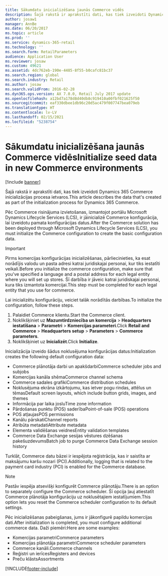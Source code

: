 ```yaml
---
title: Sākumdatu inicializēšana jaunās Commerce vidēs
description: Šajā rakstā ir aprakstīti dati, kas tiek izveidoti Dynamics 365 Commerce inicializācijas procesa ietvaros.
author: josaw1
manager: AnnBe
ms.date: 06/20/2017
ms.topic: article
ms.prod: ''
ms.service: dynamics-365-retail
ms.technology: ''
ms.search.form: RetailParameters
audience: Application User
ms.reviewer: josaw
ms.custom: 49621
ms.assetid: 4dc762eb-190e-4485-8f55-b0cafc81bc37
ms.search.region: global
ms.search.industry: Retail
ms.author: josaw
ms.search.validFrom: 2016-02-28
ms.dyn365.ops.version: AX 7.0.0, Retail July 2017 update
ms.openlocfilehash: a12bd7a178d8d40db8c919410a00fbf021625f50
ms.sourcegitcommit: eaf330dbee1db96c20d5ac479f007747bea079eb
ms.translationtype: HT
ms.contentlocale: lv-LV
ms.lasthandoff: 02/15/2021
ms.locfileid: "5238754"
---
```

# <a name="initialize-seed-data-in-new-commerce-environments"></a><span data-ttu-id="34869-103">Sākumdatu inicializēšana jaunās Commerce vidēs</span><span class="sxs-lookup"><span data-stu-id="34869-103">Initialize seed data in new Commerce environments</span></span>

[!include [banner](includes/banner.md)]

<span data-ttu-id="34869-104">Šajā rakstā ir aprakstīti dati, kas tiek izveidoti Dynamics 365 Commerce inicializācijas procesa ietvaros.</span><span class="sxs-lookup"><span data-stu-id="34869-104">This article describes the data that's created as part of the initialization process for Dynamics 365 Commerce.</span></span>

<span data-ttu-id="34869-105">Pēc Commerce risinājuma izvietošanas, izmantojot portālu Microsoft Dynamics Lifecycle Services (LCS), ir jāinicializē Commerce konfigurācija, lai izveidotu pamata konfigurācijas datus.</span><span class="sxs-lookup"><span data-stu-id="34869-105">After the Commerce solution has been deployed through Microsoft Dynamics Lifecycle Services (LCS), you must initialize the Commerce configuration to create the basic configuration data.</span></span>

> [!IMPORTANT]
> <span data-ttu-id="34869-106">Pirms komercijas konfigurācijas inicializēšanas, pārliecinieties, ka esat norādījis valodu un pasta adresi katrai juridiskajai personai, kur tiks iestatīti veikali.</span><span class="sxs-lookup"><span data-stu-id="34869-106">Before you initialize the commerce configuration, make sure that you've specified a language and a postal address for each legal entity where you will set up stores.</span></span> <span data-ttu-id="34869-107">Šī darbība ir jāveic katrai juridiskajai personai, kura tiks izmantota komercijai.</span><span class="sxs-lookup"><span data-stu-id="34869-107">This step must be completed for each legal entity that you use for commerce.</span></span>

<span data-ttu-id="34869-108">Lai inicializētu konfigurāciju, veiciet talāk norādītās darbības.</span><span class="sxs-lookup"><span data-stu-id="34869-108">To initialize the configuration, follow these steps.</span></span>

1. <span data-ttu-id="34869-109">Palaidiet Commerce klientu.</span><span class="sxs-lookup"><span data-stu-id="34869-109">Start the Commerce client.</span></span>
2. <span data-ttu-id="34869-110">Noklikšķiniet uz **Mazumtirdzniecība un komercija** &gt; **Headquarters iestatīšana** &gt; **Parametri** &gt; **Komercijas parameteri**.</span><span class="sxs-lookup"><span data-stu-id="34869-110">Click **Retail and Commerce** &gt; **Headquarters setup** &gt; **Parameters** &gt; **Commerce parameters**.</span></span>
3. <span data-ttu-id="34869-111">Noklikšķiniet uz **Inicializēt**.</span><span class="sxs-lookup"><span data-stu-id="34869-111">Click **Initialize**.</span></span>

<span data-ttu-id="34869-112">Inicializācija izveido šādus noklusējuma konfigurācijas datus:</span><span class="sxs-lookup"><span data-stu-id="34869-112">Initialization creates the following default configuration data:</span></span>

- <span data-ttu-id="34869-113">Commerce plānotāja darbi un apakšdarbi</span><span class="sxs-lookup"><span data-stu-id="34869-113">Commerce scheduler jobs and subjobs</span></span>
- <span data-ttu-id="34869-114">Komercijas kanāla shēma</span><span class="sxs-lookup"><span data-stu-id="34869-114">Commerce channel schema</span></span>
- <span data-ttu-id="34869-115">Commerce sadales grafiki</span><span class="sxs-lookup"><span data-stu-id="34869-115">Commerce distribution schedules</span></span>
- <span data-ttu-id="34869-116">Noklusējuma ekrāna izkārtojumu, kas ietver pogu rindas, attēlus un tēmas</span><span class="sxs-lookup"><span data-stu-id="34869-116">Default screen layouts, which include button grids, images, and themes</span></span>
- <span data-ttu-id="34869-117">Informācija par laika joslu</span><span class="sxs-lookup"><span data-stu-id="34869-117">Time zone information</span></span>
- <span data-ttu-id="34869-118">Pārdošanas punktu (POS) saderība</span><span class="sxs-lookup"><span data-stu-id="34869-118">Point-of-sale (POS) operations</span></span>
- <span data-ttu-id="34869-119">POS atļaujas</span><span class="sxs-lookup"><span data-stu-id="34869-119">POS permissions</span></span>
- <span data-ttu-id="34869-120">Kanālu pārskati</span><span class="sxs-lookup"><span data-stu-id="34869-120">Channel reports</span></span>
- <span data-ttu-id="34869-121">Atribūta metadati</span><span class="sxs-lookup"><span data-stu-id="34869-121">Attribute metadata</span></span>
- <span data-ttu-id="34869-122">Elementa validēšanas veidnes</span><span class="sxs-lookup"><span data-stu-id="34869-122">Entity validation templates</span></span>
- <span data-ttu-id="34869-123">Commerce Data Exchange sesijas vēstures dzēšanas pakešuzdevums</span><span class="sxs-lookup"><span data-stu-id="34869-123">Batch job to purge Commerce Data Exchange session history</span></span>

<span data-ttu-id="34869-124">Turklāt, Commerce datu bāzei ir iespējota reģistrācija, kas ir saistīta ar maksājumu karšu nozari (PCI).</span><span class="sxs-lookup"><span data-stu-id="34869-124">Additionally, logging that is related to the payment card industry (PCI) is enabled for the Commerce database.</span></span>

> [!NOTE]
> <span data-ttu-id="34869-125">Pastāv iespēja atsevišķi konfigurēt Commerce plānotāju.</span><span class="sxs-lookup"><span data-stu-id="34869-125">There is an option to separately configure the Commerce scheduler.</span></span> <span data-ttu-id="34869-126">Šī opcija ļauj atiestatīt Commerce plānotāja konfigurāciju uz noklusētajiem iestatījumiem.</span><span class="sxs-lookup"><span data-stu-id="34869-126">This option lets you reset the Commerce scheduler configuration to its default settings.</span></span>

<span data-ttu-id="34869-127">Pēc inicializēšanas pabeigšanas, jums ir jākonfigurē papildu komercijas dati.</span><span class="sxs-lookup"><span data-stu-id="34869-127">After initialization is completed, you must configure additional commerce data.</span></span> <span data-ttu-id="34869-128">Daži piemēri:</span><span class="sxs-lookup"><span data-stu-id="34869-128">Here are some examples:</span></span>

- <span data-ttu-id="34869-129">Komercijas parametri</span><span class="sxs-lookup"><span data-stu-id="34869-129">Commerce parameters</span></span>
- <span data-ttu-id="34869-130">Komercijas plānotāja parametri</span><span class="sxs-lookup"><span data-stu-id="34869-130">Commerce scheduler parameters</span></span>
- <span data-ttu-id="34869-131">Commerce kanāli.</span><span class="sxs-lookup"><span data-stu-id="34869-131">Commerce channels</span></span>
- <span data-ttu-id="34869-132">Reģistri un ierīces</span><span class="sxs-lookup"><span data-stu-id="34869-132">Registers and devices</span></span>
- <span data-ttu-id="34869-133">Preču klāsts</span><span class="sxs-lookup"><span data-stu-id="34869-133">Assortments</span></span>


[!INCLUDE[footer-include](../includes/footer-banner.md)]
